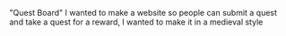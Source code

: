 "Quest Board"
I wanted to make a website so people can submit a quest and take a quest for a reward, I wanted to make it in a medieval style
